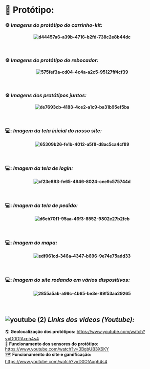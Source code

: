 #  :robot:  **Protótipo:**

### :gear: *Imagens do protótipo do carrinho-kit:* 
<h4 align="center"> 
  
![d44457a6-a39b-4716-b2fd-738c2e8b44dc](https://github.com/user-attachments/assets/987c03bf-3c64-4317-b7ab-c952faf5815e)
</h4> 

<br>

### :gear: *Imagens do protótipo do rebocador:* 

<h4 align="center"> 

  ![575fef3a-cd04-4c4a-a2c5-95127ff4cf39](https://github.com/user-attachments/assets/576cf5c4-7f33-48fe-a03f-b03e9d37d198)
</h4>
<br>

### :gear: *Imagens dos protótipos juntos:* 
<h4 align="center">
  
![de7693cb-4183-4ce2-a1c9-ba31b95ef5ba](https://github.com/user-attachments/assets/e32a0482-c4bb-4818-965d-55693baf5637)
</h4>
<br>

### 💻: *Imagem da tela inicial do nosso site:* 
<h4 align="center">
  
![65309b26-fe1b-4012-a5f8-d8ac5ca4cf89](https://github.com/user-attachments/assets/eb356cac-0216-4915-ab05-dc5d446a1c62)
</h4>
<br>

### 💻: *Imagem da tela de login:* 
<h4 align="center">
  
![cf23e693-fe65-4946-8024-cee9c575744d](https://github.com/user-attachments/assets/b8decb4e-6483-44cc-9022-f9ce80737461)
</h4>
<br>

### 💻: *Imagem da tela de pedido:*

<h4 align="center">
  
  ![d6eb70f1-95aa-46f3-8552-9802e27b2fcb](https://github.com/user-attachments/assets/ac46ba02-a32a-4bbe-9b12-0802522ea379)
</h4>
<br>

### 💻: *Imagem do mapa:*

<h4 align="center">
  
  ![edf061cd-346a-4347-b696-9e74e75add33](https://github.com/user-attachments/assets/b01bedd5-30aa-44f2-ac2d-8febdf7ff908)
</h4>
<br>

### 💻: *Imagem do site rodando em vários dispositivos:*

<h4 align="center">
  
![2855a5ab-a99c-4b65-be3e-89f53aa29265](https://github.com/user-attachments/assets/b4d845ba-4236-438a-902c-3bc516e45e97)
</h4>
<br>

## ![youtube (2)](https://github.com/user-attachments/assets/72abed24-ef35-45ff-88df-ff97f14d531e) *Links dos videos (Youtube):*

:earth_americas: **Geolocalização dos protótipos:**  https://www.youtube.com/watch?v=D0OfAxph4s4
<br>
:shopping_cart:  **Funcionamento dos sensores do protótipo:**  https://www.youtube.com/watch?v=3BgbUB3X6KY
<br>
🗺️ **Funcionamento do site e gamificação:**  https://www.youtube.com/watch?v=D0OfAxph4s4
